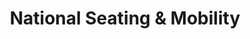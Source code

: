 ---
title: "National Seating & Mobility"
url: /marquette/national-seating-und-mobility/
shop: Sanitätshaus
---